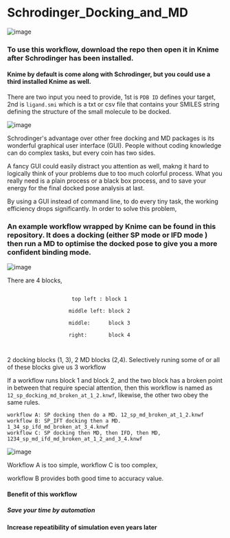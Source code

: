 
# Schrodinger_Docking_and_MD

![image](https://user-images.githubusercontent.com/75652473/209548904-7484d1bc-5388-48b1-b9c1-af9ff5195b0b.png)


### To use this workflow, download the repo then open it in Knime after Schrodinger has been installed.

#### Knime by default is come along with Schrodinger, but you could use a third installed Knime as well.

There are two input you need to provide, 1st is ```PDB ID``` defines your target, 2nd is ```ligand.smi``` which is a txt or csv file that contains your SMILES string defining the structure of the small molecule to be docked.

![image](https://user-images.githubusercontent.com/75652473/209548765-5afd5e53-98f8-42b9-ada9-c9d0557e2645.png)


Schrodinger's advantage over other free docking and MD packages is its wonderful graphical user interface (GUI). People without coding knowledge can do complex tasks, but every coin has two sides. 

A fancy GUI could easily distract you attention as well, makng it hard to logically think of your problems due to too much colorful process. What you really need is a plain process or a 
black box process, and to save your energy for the final docked pose analysis at last.

By using a GUI instead of command line,  to do every tiny task, the working efficiency drops significantly. In order to solve this problem, 

### An example workflow wrapped by Knime can be found in this repository. It does a docking (either SP mode or IFD mode ) then run a MD to optimise the docked pose to give you a more confident binding mode.

![image](https://user-images.githubusercontent.com/75652473/209549073-cb35341e-f41c-4d99-b8ee-9121b67192ea.png)


There are 4 blocks, 

```

                     top left : block 1
                    
                    middle left: block 2
                    
                    middle:      block 3
                    
                    right:       block 4
                    
                    
```
2 docking blocks (1, 3), 2 MD blocks (2,4). Selectively runing some of or all of these blocks give us 3 workflow

If a workflow runs block 1 and block 2, and the two block has a broken point in between that require special attention, then this workflow is named as ```12_sp_docking_md_broken_at_1_2.knwf```, likewise, the other two obey the same rules.

```
workflow A: SP docking then do a MD. 12_sp_md_broken_at_1_2.knwf
workflow B: SP_IFT docking then a MD. 1_34_sp_ifd_md_broken_at_3_4.knwf
workflow C: SP docking then MD, then IFD, then MD, 1234_sp_md_ifd_md_broken_at_1_2_and_3_4.knwf
```

![image](https://user-images.githubusercontent.com/75652473/209549223-5e88b873-9865-4c7f-a308-5fbcdba1b5d3.png)


Workflow A is too simple, workflow C is too complex, 

workflow B provides both good time to accuracy value.


#### Benefit of this workflow

##### Save your time by automation

#### Increase repeatibility of simulation even years later
